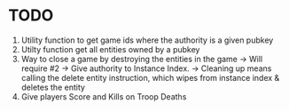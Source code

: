 # TODO

1. Utility function to get game ids where the authority is a given pubkey
2. Utilty function get all entities owned by a pubkey
3. Way to close a game by destroying the entities in the game
    -> Will require #2
    -> Give authority to Instance Index. 
    -> Cleaning up means calling the delete entity instruction, which wipes from instance index & deletes the entity
4. Give players Score and Kills on Troop Deaths

